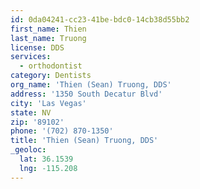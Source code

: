 ```yaml
---
id: 0da04241-cc23-41be-bdc0-14cb38d55bb2
first_name: Thien
last_name: Truong
license: DDS
services:
  - orthodontist
category: Dentists
org_name: 'Thien (Sean) Truong, DDS'
address: '1350 South Decatur Blvd'
city: 'Las Vegas'
state: NV
zip: '89102'
phone: '(702) 870-1350'
title: 'Thien (Sean) Truong, DDS'
_geoloc:
  lat: 36.1539
  lng: -115.208
---
```

